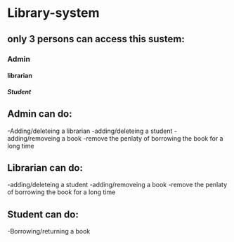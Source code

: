 # Library-system

## only 3 persons can access this sustem:
 ### Admin 
 #### librarian 
 ##### Student
 
 ## Admin can do:
 -Adding/deleteing a librarian
 -adding/deleteing a student
 -adding/removeing a book
 -remove the penlaty of borrowing the book for a long time
 ## Librarian can do:
 -adding/deleteing a student
 -adding/removeing a book
 -remove the penlaty of borrowing the book for a long time
 ## Student can do:
 -Borrowing/returning a book
